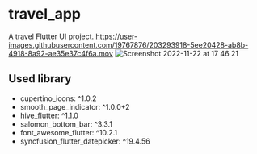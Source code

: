 # travel_app

A travel Flutter UI project.
https://user-images.githubusercontent.com/19767876/203293918-5ee20428-ab8b-4918-8a92-ae35e37c4f6a.mov
![Screenshot 2022-11-22 at 17 46 21](https://user-images.githubusercontent.com/19767876/203294679-5ea16b6e-0ef1-4c6d-b989-7c046b8b1ab0.png)


## Used library
- cupertino_icons: ^1.0.2
- smooth_page_indicator: ^1.0.0+2
- hive_flutter: ^1.1.0
- salomon_bottom_bar: ^3.3.1
- font_awesome_flutter: ^10.2.1
- syncfusion_flutter_datepicker: ^19.4.56
